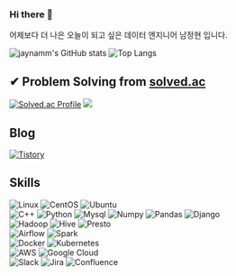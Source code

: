 ### Hi there 👋  
어제보다 더 나은 오늘이 되고 싶은 데이터 엔지니어 남정현 입니다.  
  
![jaynamm's GitHub stats](https://github-readme-stats.vercel.app/api?username=jaynamm&show_icons=true&theme=dark) ![Top Langs](https://github-readme-stats.vercel.app/api/top-langs/?username=jaynamm&layout=compact&theme=dark)
     
     
✔︎ Problem Solving from [solved.ac](https://solved.ac)
---
[![Solved.ac Profile](http://mazassumnida.wtf/api/generate_badge?boj=jaynam)](https://solved.ac/jaynam) <img src="http://mazandi.herokuapp.com/api?handle=jaynam&theme=dark"/>  
  
Blog
---
[![Tistory](https://img.shields.io/badge/제이로그-000000.svg?style=for-the-badge&logo=Tistory&logoColor=white)](https://jaynamm.tistory.com/)
  
  
  
Skills
---
![Linux](https://img.shields.io/badge/Linux-FCC624.svg?&style=for-the-badge&logo=Linux&logoColor=white) ![CentOS](https://img.shields.io/badge/CentOS-262577.svg?&style=for-the-badge&logo=CentOS&logoColor=white) ![Ubuntu](https://img.shields.io/badge/Ubuntu-E95420.svg?&style=for-the-badge&logo=Ubuntu&logoColor=white)  
![C++](https://img.shields.io/badge/C++-00599C.svg?&style=for-the-badge&logo=Cplusplus&logoColor=white) ![Python](https://img.shields.io/badge/Python-3776AB.svg?&style=for-the-badge&logo=Python&logoColor=white) ![Mysql](https://img.shields.io/badge/Mysql-4479A1.svg?&style=for-the-badge&logo=Mysql&logoColor=white) ![Numpy](https://img.shields.io/badge/Numpy-013243.svg?&style=for-the-badge&logo=Numpy&logoColor=white) ![Pandas](https://img.shields.io/badge/Pandas-150458.svg?&style=for-the-badge&logo=Pandas&logoColor=white) ![Django](https://img.shields.io/badge/Django-092E20.svg?&style=for-the-badge&logo=Django&logoColor=white)  
![Hadoop](https://img.shields.io/badge/Hadoop-66CCFF.svg?&style=for-the-badge&logo=Apache%20Hadoop&logoColor=white) ![Hive](https://img.shields.io/badge/Hive-FDEE21.svg?&style=for-the-badge&logo=Apache%20Hive&logoColor=white) ![Presto](https://img.shields.io/badge/Presto-5890FF.svg?&style=for-the-badge&logo=Presto&logoColor=white)  
![Airflow](https://img.shields.io/badge/Airflow-017CEE.svg?&style=for-the-badge&logo=Apache%20Airflow&logoColor=white) ![Spark](https://img.shields.io/badge/Spark-E25A1C.svg?&style=for-the-badge&logo=Apache%20Spark&logoColor=white)  
![Docker](https://img.shields.io/badge/Docker-2496ED.svg?&style=for-the-badge&logo=Docker&logoColor=white) ![Kubernetes](https://img.shields.io/badge/Kubernetes-326CE5.svg?&style=for-the-badge&logo=Kubernetes&logoColor=white)   
![AWS](https://img.shields.io/badge/AWS-232F3E.svg?&style=for-the-badge&logo=Amazon%20AWS&logoColor=white) ![Google Cloud](https://img.shields.io/badge/Google%20Cloud-4285F4.svg?&style=for-the-badge&logo=Google%20Cloud&logoColor=white)  
![Slack](https://img.shields.io/badge/Slack-4A154B.svg?&style=for-the-badge&logo=Slack&logoColor=white) ![Jira](https://img.shields.io/badge/Jira-0052CC.svg?&style=for-the-badge&logo=Jira&logoColor=white) ![Confluence](https://img.shields.io/badge/Confluence-172B4D.svg?&style=for-the-badge&logo=Confluence&logoColor=white)  
